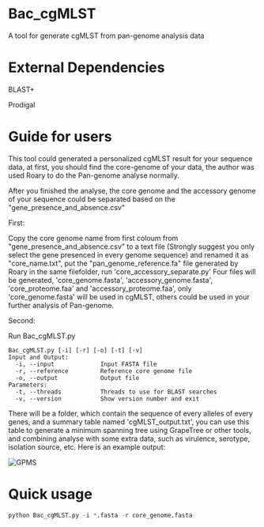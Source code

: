 # Bac_cgMLST
A tool for generate cgMLST from pan-genome analysis data

# External Dependencies
BLAST+

Prodigal

# Guide for users
This tool could generated a personalized cgMLST result for your sequence data, at first, you should find the core-genome of your data, the author was used Roary to do the Pan-genome analyse normally.

After you finished the analyse, the core genome and the accessory genome of your sequence could be separated based on the "gene_presence_and_absence.csv"

First:

Copy the core genome name from first coloum from "gene_presence_and_absence.csv" to a text file (Strongly suggest you only select the gene presenced in every genome sequence) and renamed it as "core_name.txt", put the "pan_genome_reference.fa" file generated by Roary in the same filefolder, run 'core_accessory_separate.py'
Four files will be generated, 'core_genome.fasta', 'accessory_genome.fasta', 'core_proteome.faa' and 'accessory_proteome.faa', only 'core_genome.fasta' will be used in cgMLST, others could be used in your further analysis of Pan-genome.

Second:

Run Bac_cgMLST.py

```
Bac_cgMLST.py [-i] [-r] [-o] [-t] [-v]
Input and Output:
  -i, --input             Input FASTA file
  -r, --reference         Reference core genome file
  -o, --output            Output file
Parameters:
  -t, --threads           Threads to use for BLAST searches
  -v, --version           Show version number and exit
```

There will be a folder, which contain the sequence of every alleles of every genes, and a summary table named 'cgMLST_output.txt', you can use this table to generate a minimum spanning tree using GrapeTree or other tools, and combining analyse with some extra data, such as virulence, serotype, isolation source, etc. Here is an example output:

![GPMS](https://github.com/guogenglin/Bac_cgMLST/assets/108860907/c6f70bcf-097e-4b5b-81d6-84d28382a6a4)

# Quick usage
``` Python
python Bac_cgMLST.py -i *.fasta -r core_genome.fasta
```

